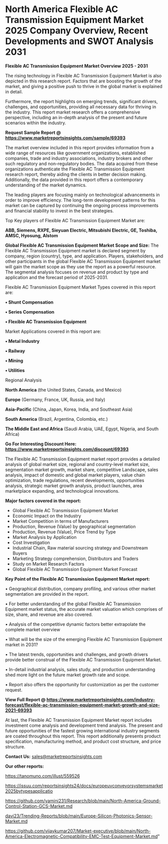 # North America Flexible AC Transmission Equipment Market 2025 Company Overview, Recent Developments and SWOT Analysis 2031

<Strong> Flexible AC Transmission Equipment Market Overview 2025 - 2031</strong>

The rising technology in Flexible AC Transmission Equipment Market is also depicted in this research report. Factors that are boosting the growth of the market, and giving a positive push to thrive in the global market is explained in detail.

Furthermore, the report highlights on emerging trends, significant drivers, challenges, and opportunities, providing all necessary data for thriving in the industry. This report market research offers a comprehensive perspective, including an in-depth analysis of the present and future scenarios within the industry.

<strong>Request Sample Report @ <a href=https://www.marketreportsinsights.com/sample/69393>https://www.marketreportsinsights.com/sample/69393</a></strong>

The market overview included in this report provides information from a wide range of resources like government organizations, established companies, trade and industry associations, industry brokers and other such regulatory and non-regulatory bodies. The data acquired from these organizations authenticate the Flexible AC Transmission Equipment research report, thereby aiding the clients in better decision making. Additionally, the data provided in this report offers a contemporary understanding of the market dynamics.

The leading players are focusing mainly on technological advancements in order to improve efficiency. The long-term development patterns for this market can be captured by continuing the ongoing process improvements and financial stability to invest in the best strategies.

Top Key players of Flexible AC Transmission Equipment Market are:

<strong>ABB, Siemens, RXPE, Sieyuan Electric, Mitsubishi Electric, GE, Toshiba, AMSC, Hyosung, Alstom</strong>

<strong><b>Global Flexible AC Transmission Equipment Market Scope and Size:</b></strong>
The Flexible AC Transmission Equipment market is declared segment by company, region (country), type, and application. Players, stakeholders, and other participants in the global Flexible AC Transmission Equipment market will gain the market scope as they use the report as a powerful resource. The segmental analysis focuses on revenue and product by type and application and the forecast period of 2025-2031.

Flexible AC Transmission Equipment Market Types covered in this report are:

<strong>• Shunt Compensation

• Series Compensation

• Flexible AC Transmission Equipment</strong>

Market Applications covered in this report are:

<strong>• Metal Industry

• Railway

• Mining

• Utilities</strong> 

Regional Analysis

<strong>North America</strong> (the United States, Canada, and Mexico)

<strong>Europe</strong> (Germany, France, UK, Russia, and Italy)

<strong>Asia-Pacific</strong> (China, Japan, Korea, India, and Southeast Asia)

<strong>South America</strong> (Brazil, Argentina, Colombia, etc.)

<strong>The Middle East and Africa</strong> (Saudi Arabia, UAE, Egypt, Nigeria, and South Africa)

<strong>Go For Interesting Discount Here: <a href=https://www.marketreportsinsights.com/discount/69393>https://www.marketreportsinsights.com/discount/69393</a></strong>

The Flexible AC Transmission Equipment market report provides a detailed analysis of global market size, regional and country-level market size, segmentation market growth, market share, competitive Landscape, sales analysis, impact of domestic and global market players, value chain optimization, trade regulations, recent developments, opportunities analysis, strategic market growth analysis, product launches, area marketplace expanding, and technological innovations.

<strong><b>Major factors covered in the report:</b></strong>
<ul>
  <li>Global Flexible AC Transmission Equipment Market </li>
  <li>Economic Impact on the Industry</li>
  <li>Market Competition in terms of Manufacturers</li>
  <li>Production, Revenue (Value) by geographical segmentation</li>
  <li>Production, Revenue (Value), Price Trend by Type</li>
  <li>Market Analysis by Application</li>
  <li>Cost Investigation</li>
  <li>Industrial Chain, Raw material sourcing strategy and Downstream Buyers</li>
  <li>Marketing Strategy comprehension, Distributors and Traders</li>
  <li>Study on Market Research Factors</li>
  <li>Global Flexible AC Transmission Equipment Market Forecast</li>
</ul>

<strong><b>Key Point of the Flexible AC Transmission Equipment Market report:</b></strong>

• Geographical distribution, company profiling, and various other market segmentation are provided in the report.

• For better understanding of the global Flexible AC Transmission Equipment market status, the accurate market valuation which comprises of size, share, and revenue are also covered.

• Analysis of the competitive dynamic factors better extrapolate the complete market overview

• What will be the size of the emerging Flexible AC Transmission Equipment market in 2031?

• The latest trends, opportunities and challenges, and growth drivers provide better construal of the Flexible AC Transmission Equipment Market.

• In-detail industrial analysis, sales study, and production understanding shed more light on the future market growth rate and scope.

• Report also offers the opportunity for customization as per the customer request.

<strong><b>View Full Report @ <a href=https://www.marketreportsinsights.com/industry-forecast/flexible-ac-transmission-equipment-market-growth-and-size-2021-69393>https://www.marketreportsinsights.com/industry-forecast/flexible-ac-transmission-equipment-market-growth-and-size-2021-69393</a></b></strong>


At last, the Flexible AC Transmission Equipment Market report includes investment come analysis and development trend analysis. The present and future opportunities of the fastest growing international industry segments are coated throughout this report. This report additionally presents product specification, manufacturing method, and product cost structure, and price structure.

<strong>Contact Us:</strong>
sales@marketreportsinsights.com

<strong>Our other reports:</strong>

<a href=https://tanomuno.com/illust/559526>https://tanomuno.com/illust/559526</a>

<a href=https://issuu.com/reportsinsights24/docs/europeuvconveyorsystemsmarket2025bytypesapplicatio>https://issuu.com/reportsinsights24/docs/europeuvconveyorsystemsmarket2025bytypesapplicatio</a>

<a href=https://github.com/yamini231/Research/blob/main/North-America-Ground-Control-Station-GCS-Market.md>https://github.com/yamini231/Research/blob/main/North-America-Ground-Control-Station-GCS-Market.md</a>

<a href=davi23/Trending-Reports/blob/main/Europe-Silicon-Photonics-Sensor-Market.md>davi23/Trending-Reports/blob/main/Europe-Silicon-Photonics-Sensor-Market.md</a>

<a href=https://github.com/vijaykumar207/Market-executive/blob/main/North-America-Electromagnetic-Compatibility-EMC-Test-Equipment-Market.md>https://github.com/vijaykumar207/Market-executive/blob/main/North-America-Electromagnetic-Compatibility-EMC-Test-Equipment-Market.md</a>"
